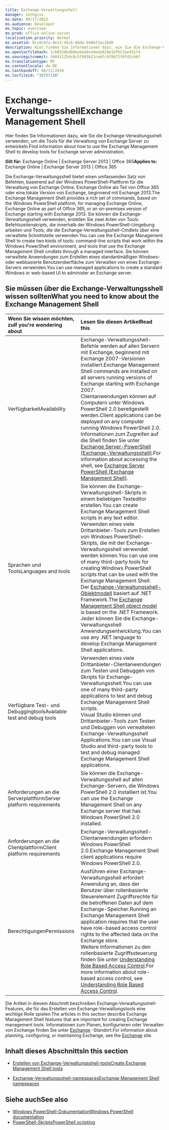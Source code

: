 ```yaml
---
title: Exchange-Verwaltungsshell
manager: sethgros
ms.date: 09/17/2015
ms.audience: Developer
ms.topic: overview
ms.prod: office-online-server
localization_priority: Normal
ms.assetid: 8cc0c4fa-9e13-45cb-88da-0486f2ac1bd0
description: Hier finden Sie Informationen dazu, wie Sie die Exchange-Verwaltungsshell verwenden, um die Tools für die Verwaltung von Exchange Server zu entwickeln.
ms.openlocfilehash: 1cb0328bdb0eebda0ce4eda929e1bfb21be451f4
ms.sourcegitcommit: 34041125dc8c5f993b21cebfc4f8b72f0fd2cb6f
ms.translationtype: MT
ms.contentlocale: de-DE
ms.lasthandoff: 06/11/2018
ms.locfileid: "19757138"
---
```

# <a name="exchange-management-shell"></a><span data-ttu-id="602cf-103">Exchange-Verwaltungsshell</span><span class="sxs-lookup"><span data-stu-id="602cf-103">Exchange Management Shell</span></span>

<span data-ttu-id="602cf-104">Hier finden Sie Informationen dazu, wie Sie die Exchange-Verwaltungsshell verwenden, um die Tools für die Verwaltung von Exchange Server zu entwickeln.</span><span class="sxs-lookup"><span data-stu-id="602cf-104">Find information about how to use the Exchange Management Shell to develop tools for Exchange server administration.</span></span>
  
<span data-ttu-id="602cf-105">**Gilt für:** Exchange Online | Exchange Server 2013 | Office 365</span><span class="sxs-lookup"><span data-stu-id="602cf-105">**Applies to:** Exchange Online | Exchange Server 2013 | Office 365</span></span>
  
<span data-ttu-id="602cf-106">Die Exchange-Verwaltungsshell bietet einen umfassenden Satz von Befehlen, basierend auf der Windows PowerShell-Plattform für die Verwaltung von Exchange Online, Exchange Online als Teil von Office 365 oder eine lokale Version von Exchange, beginnend mit Exchange 2013.</span><span class="sxs-lookup"><span data-stu-id="602cf-106">The Exchange Management Shell provides a rich set of commands, based on the Windows PowerShell platform, for managing Exchange Online, Exchange Online as part of Office 365, or an on-premises version of Exchange starting with Exchange 2013.</span></span> <span data-ttu-id="602cf-107">Sie können die Exchange-Verwaltungsshell verwenden, erstellen Sie zwei Arten von Tools: Befehlszeilenskripts, die innerhalb der Windows PowerShell-Umgebung arbeiten und Tools, die die Exchange-Verwaltungsshell-Cmdlets über eine verwaltete Schnittstelle verwenden.</span><span class="sxs-lookup"><span data-stu-id="602cf-107">You can use the Exchange Management Shell to create two kinds of tools: command-line scripts that work within the Windows PowerShell environment, and tools that use the Exchange Management Shell cmdlets through a managed interface.</span></span> <span data-ttu-id="602cf-108">Sie können verwaltete Anwendungen zum Erstellen eines standardmäßigen Windows- oder webbasierte Benutzeroberfläche zum Verwalten von eines Exchange-Servers verwenden.</span><span class="sxs-lookup"><span data-stu-id="602cf-108">You can use managed applications to create a standard Windows or web-based UI to administer an Exchange server.</span></span> 
  
## <a name="what-you-need-to-know-about-the-exchange-management-shell"></a><span data-ttu-id="602cf-109">Sie müssen über die Exchange-Verwaltungsshell wissen sollten</span><span class="sxs-lookup"><span data-stu-id="602cf-109">What you need to know about the Exchange Management Shell</span></span>

|<span data-ttu-id="602cf-110">Wenn Sie wissen möchten, zu</span><span class="sxs-lookup"><span data-stu-id="602cf-110">If you're wondering about</span></span>|<span data-ttu-id="602cf-111">Lesen Sie diesen Artikel</span><span class="sxs-lookup"><span data-stu-id="602cf-111">Read this</span></span>|
|:-----|:-----|
|<span data-ttu-id="602cf-112">Verfügbarkeit</span><span class="sxs-lookup"><span data-stu-id="602cf-112">Availability</span></span>  <br/> |<span data-ttu-id="602cf-113">Exchange-Verwaltungsshell-Befehle werden auf allen Servern mit Exchange, beginnend mit Exchange 2007-Versionen installiert.</span><span class="sxs-lookup"><span data-stu-id="602cf-113">Exchange Management Shell commands are installed on all servers running versions of Exchange starting with Exchange 2007.</span></span><br/><span data-ttu-id="602cf-114">Clientanwendungen können auf Computern unter Windows PowerShell 2.0 bereitgestellt werden.</span><span class="sxs-lookup"><span data-stu-id="602cf-114">Client applications can be deployed on any computer running Windows PowerShell 2.0.</span></span><br/> <span data-ttu-id="602cf-115">Informationen zum Zugreifen auf die Shell finden Sie unter [Exchange Server-PowerShell (Exchange-Verwaltungsshell)](https://docs.microsoft.com/en-us/powershell/exchange/exchange-server/exchange-management-shell?view=exchange-ps).</span><span class="sxs-lookup"><span data-stu-id="602cf-115">For information about accessing the shell, see [Exchange Server PowerShell (Exchange Management Shell)](https://docs.microsoft.com/en-us/powershell/exchange/exchange-server/exchange-management-shell?view=exchange-ps).</span></span>  <br/> |
|<span data-ttu-id="602cf-116">Sprachen und Tools</span><span class="sxs-lookup"><span data-stu-id="602cf-116">Languages and tools</span></span>  <br/> |<span data-ttu-id="602cf-117">Sie können die Exchange-Verwaltungsshell-Skripts in einem beliebigen Texteditor erstellen.</span><span class="sxs-lookup"><span data-stu-id="602cf-117">You can create Exchange Management Shell scripts in any text editor.</span></span><br/><span data-ttu-id="602cf-118">Verwenden eines viele Drittanbieter-Tools zum Erstellen von Windows PowerShell-Skripts, die mit der Exchange-Verwaltungsshell verwendet werden können.</span><span class="sxs-lookup"><span data-stu-id="602cf-118">You can use one of many third-party tools for creating Windows PowerShell scripts that can be used with the Exchange Management Shell.</span></span>  <br/> <span data-ttu-id="602cf-119">Der [Exchange-Verwaltungsshell-Objektmodell](exchange-management-shell-namespaces.md) basiert auf .NET Framework.</span><span class="sxs-lookup"><span data-stu-id="602cf-119">The [Exchange Management Shell object model](exchange-management-shell-namespaces.md) is based on the .NET Framework.</span></span><br/><span data-ttu-id="602cf-120">Jeder können Sie die Exchange-Verwaltungsshell Anwendungsentwicklung.</span><span class="sxs-lookup"><span data-stu-id="602cf-120">You can use any .NET language to develop Exchange Management Shell applications.</span></span>  <br/> |
|<span data-ttu-id="602cf-121">Verfügbare Test- und Debuggingtools</span><span class="sxs-lookup"><span data-stu-id="602cf-121">Available test and debug tools</span></span>  <br/> |<span data-ttu-id="602cf-122">Verwenden eines viele Drittanbieter-Clientanwendungen zum Testen und Debuggen von Skripts für Exchange-Verwaltungsshell.</span><span class="sxs-lookup"><span data-stu-id="602cf-122">You can use one of many third-party applications to test and debug Exchange Management Shell scripts.</span></span>  <br/> <span data-ttu-id="602cf-123">Visual Studio können und Drittanbieter-Tools zum Testen und Debuggen von verwalteten Exchange-Verwaltungsshell Applications.</span><span class="sxs-lookup"><span data-stu-id="602cf-123">You can use Visual Studio and third-party tools to test and debug managed Exchange Management Shell applications.</span></span>  <br/> |
|<span data-ttu-id="602cf-124">Anforderungen an die Serverplattform</span><span class="sxs-lookup"><span data-stu-id="602cf-124">Server platform requirements</span></span>  <br/> |<span data-ttu-id="602cf-125">Sie können die Exchange-Verwaltungsshell auf allen Exchange-Servern, die Windows PowerShell 2.0 installiert ist.</span><span class="sxs-lookup"><span data-stu-id="602cf-125">You can use the Exchange Management Shell on any Exchange server that has Windows PowerShell 2.0 installed.</span></span>  <br/> |
|<span data-ttu-id="602cf-126">Anforderungen an die Clientplattform</span><span class="sxs-lookup"><span data-stu-id="602cf-126">Client platform requirements</span></span>  <br/> |<span data-ttu-id="602cf-127">Exchange-Verwaltungsshell-Clientanwendungen erfordern Windows PowerShell 2.0.</span><span class="sxs-lookup"><span data-stu-id="602cf-127">Exchange Management Shell client applications require Windows PowerShell 2.0.</span></span>  <br/> |
|<span data-ttu-id="602cf-128">Berechtigungen</span><span class="sxs-lookup"><span data-stu-id="602cf-128">Permissions</span></span>  <br/> |<span data-ttu-id="602cf-129">Ausführen einer Exchange-Verwaltungsshell erfordert Anwendung an, dass der Benutzer über rollenbasierte Steuerelement Zugriffsrechte für die betroffenen Daten auf dem Exchange-Speicher.</span><span class="sxs-lookup"><span data-stu-id="602cf-129">Running an Exchange Management Shell application requires that the user have role-based access control rights to the affected data on the Exchange store.</span></span><br/><span data-ttu-id="602cf-130">Weitere Informationen zu den rollenbasierte Zugriffssteuerung finden Sie unter [Understanding Role Based Access Control](http://technet.microsoft.com/en-us/library/dd298183.aspx).</span><span class="sxs-lookup"><span data-stu-id="602cf-130">For more information about role-based access control, see [Understanding Role Based Access Control](http://technet.microsoft.com/en-us/library/dd298183.aspx).</span></span>  <br/> |
   
<span data-ttu-id="602cf-131">Die Artikel in diesem Abschnitt beschreiben Exchange-Verwaltungsshell-Features, die für das Erstellen von Exchange-Verwaltungstools eine wichtige Rolle spielen.</span><span class="sxs-lookup"><span data-stu-id="602cf-131">The articles in this section describe Exchange Management Shell features that are important for creating Exchange management tools.</span></span> <span data-ttu-id="602cf-132">Informationen zum Planen, konfigurieren oder Verwalten von Exchange finden Sie unter [Exchange](https://docs.microsoft.com/en-us/exchange/) -Standort.</span><span class="sxs-lookup"><span data-stu-id="602cf-132">For information about planning, configuring, or maintaining Exchange, see the [Exchange](https://docs.microsoft.com/en-us/exchange/) site.</span></span>
  
## <a name="in-this-section"></a><span data-ttu-id="602cf-133">Inhalt dieses Abschnitts</span><span class="sxs-lookup"><span data-stu-id="602cf-133">In this section</span></span>

- [<span data-ttu-id="602cf-134">Erstellen von Exchange-Verwaltungsshell-tools</span><span class="sxs-lookup"><span data-stu-id="602cf-134">Create Exchange Management Shell tools</span></span>](create-exchange-management-shell-tools.md)
    
- [<span data-ttu-id="602cf-135">Exchange-Verwaltungsshell-namespaces</span><span class="sxs-lookup"><span data-stu-id="602cf-135">Exchange Management Shell namespaces</span></span>](exchange-management-shell-namespaces.md)
    
## <a name="see-also"></a><span data-ttu-id="602cf-136">Siehe auch</span><span class="sxs-lookup"><span data-stu-id="602cf-136">See also</span></span>
  
- [<span data-ttu-id="602cf-137">Windows PowerShell-Dokumentation</span><span class="sxs-lookup"><span data-stu-id="602cf-137">Windows PowerShell documentation</span></span>](https://docs.microsoft.com/en-us/powershell/scripting/getting-started/getting-started-with-windows-powershell?view=powershell-6)
- [<span data-ttu-id="602cf-138">PowerShell-Skripts</span><span class="sxs-lookup"><span data-stu-id="602cf-138">PowerShell scripting</span></span>](https://docs.microsoft.com/en-us/powershell/scripting/powershell-scripting?view=powershell-6)
    

